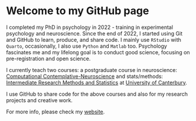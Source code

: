 # Welcome to my GitHub page

I completed my PhD in psychology in 2022 - training in experimental psychology and neuroscience. Since the end of 2022, I started using Git and GitHub to learn, produce, and share code. I mainly use `RStudio` with `Quarto`, occasionally, I also use `Python` and `Matlab` too.
Psychology fascinates me and my lifelong goal is to conduct good science, focusing on pre-registration and open science.

I currently teach two courses: a postgraduate course in neuroscience: [Computational Contemplative-Neuroscience](https://www.canterbury.ac.nz/courseinfo/GetCourseDetails.aspx?course=PSYC480&occurrence=23S1(C)&year=2023) and stats/methods: [Intermediate Research Methods and Statistics](https://www.canterbury.ac.nz/courseinfo/GetCourseDetails.aspx?course=PSYC344&occurrence=22S2(C)&year=2022) at [University of Canterbury](https://www.canterbury.ac.nz). 

I use GitHub to share code for the above courses and also for my research projects and creative work.

For more info, please check my [website](www.usmanafzali.com).

